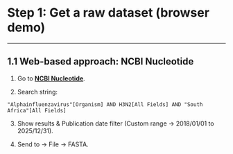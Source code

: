 # Step 1: Get a raw dataset (browser demo)
----------------------------------------------------

## 1.1 Web-based approach: NCBI Nucleotide

1.  Go to **[NCBI Nucleotide](https://www.ncbi.nlm.nih.gov/nuccore)**.

2.  Search string:

```
"Alphainfluenzavirus"[Organism] AND H3N2[All Fields] AND "South Africa"[All Fields]
```

3.  Show results & Publication date filter (Custom range → 2018/01/01 to 2025/12/31).

4.  Send to → File → FASTA.


